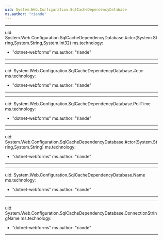 ```yaml
---
uid: System.Web.Configuration.SqlCacheDependencyDatabase
ms.author: "riande"
---
```


---
uid: System.Web.Configuration.SqlCacheDependencyDatabase.#ctor(System.String,System.String,System.Int32)
ms.technology: 
  - "dotnet-webforms"
ms.author: "riande"
---

---
uid: System.Web.Configuration.SqlCacheDependencyDatabase.#ctor
ms.technology: 
  - "dotnet-webforms"
ms.author: "riande"
---

---
uid: System.Web.Configuration.SqlCacheDependencyDatabase.PollTime
ms.technology: 
  - "dotnet-webforms"
ms.author: "riande"
---

---
uid: System.Web.Configuration.SqlCacheDependencyDatabase.#ctor(System.String,System.String)
ms.technology: 
  - "dotnet-webforms"
ms.author: "riande"
---

---
uid: System.Web.Configuration.SqlCacheDependencyDatabase.Name
ms.technology: 
  - "dotnet-webforms"
ms.author: "riande"
---

---
uid: System.Web.Configuration.SqlCacheDependencyDatabase.ConnectionStringName
ms.technology: 
  - "dotnet-webforms"
ms.author: "riande"
---
